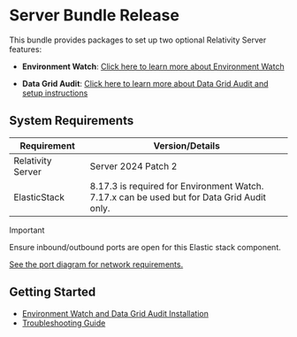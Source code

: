 
# Server Bundle Release

This bundle provides packages to set up two optional Relativity Server features:

- **Environment Watch**: [Click here to learn more about Environment Watch](docs/environment_watch_product_overview.md)
  
- **Data Grid Audit**: [Click here to learn more about Data Grid Audit and setup instructions](https://help.relativity.com/Server2024/Content/Relativity/Audit/Audit.htm#InstallingandconfiguringAudit)



## System Requirements

| Requirement                       | Version/Details                                           |
| --------------------------------- | --------------------------------------------------------- |
| Relativity Server                 | Server 2024 Patch 2                                       |
| ElasticStack                      | 8.17.3 is required for Environment Watch.<br/>7.17.x can be used but for Data Grid Audit only. |

> [!IMPORTANT]
> Ensure inbound/outbound ports are open for this Elastic stack component.

[See the port diagram for network requirements.](environment-watch/port-diagram.md)

## Getting Started

- [Environment Watch and Data Grid Audit Installation](docs/environment_watch_installation.md)
- [Troubleshooting Guide](/docs/environment_watch_troubleshooting.md)

